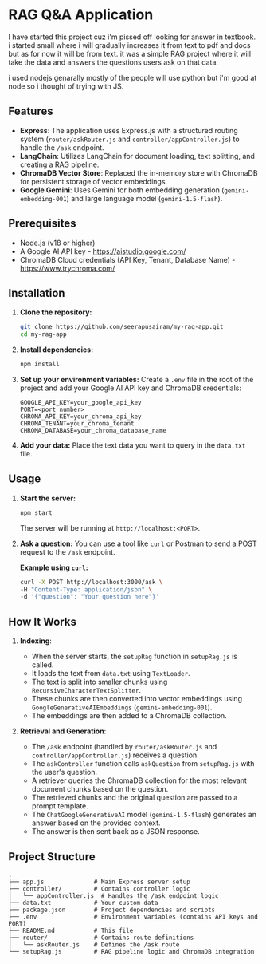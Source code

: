 # RAG Q&A Application

I have started this project cuz i'm pissed off looking for answer in textbook. i started small where i will gradually increases it from text to pdf and docs but as for now it will be from text. it was a simple RAG project where it will take the data and answers the questions users ask on that data. 

i used nodejs genarally mostly of the people will use python but i'm good at node so i thought of trying with JS.

## Features

- **Express**: The application uses Express.js with a structured routing system (`router/askRouter.js` and `controller/appController.js`) to handle the `/ask` endpoint.
- **LangChain**: Utilizes LangChain for document loading, text splitting, and creating a RAG pipeline.
- **ChromaDB Vector Store**: Replaced the in-memory store with ChromaDB for persistent storage of vector embeddings.
- **Google Gemini**: Uses Gemini for both embedding generation (`gemini-embedding-001`) and large language model (`gemini-1.5-flash`).

## Prerequisites

- Node.js (v18 or higher)
- A Google AI API key - https://aistudio.google.com/
- ChromaDB Cloud credentials (API Key, Tenant, Database Name) - https://www.trychroma.com/

## Installation

1. **Clone the repository:**
   ```bash
   git clone https://github.com/seerapusairam/my-rag-app.git
   cd my-rag-app
   ```

2. **Install dependencies:**
   ```bash
   npm install
   ```

3. **Set up your environment variables:**
   Create a `.env` file in the root of the project and add your Google AI API key and ChromaDB credentials:
   ```
   GOOGLE_API_KEY=your_google_api_key
   PORT=<port number>
   CHROMA_API_KEY=your_chroma_api_key
   CHROMA_TENANT=your_chroma_tenant
   CHROMA_DATABASE=your_chroma_database_name
   ```

4. **Add your data:**
   Place the text data you want to query in the `data.txt` file.

## Usage

1. **Start the server:**
   ```bash
   npm start
   ```
   The server will be running at `http://localhost:<PORT>`.

2. **Ask a question:**
   You can use a tool like `curl` or Postman to send a POST request to the `/ask` endpoint.

   **Example using `curl`:**
   ```bash
   curl -X POST http://localhost:3000/ask \
   -H "Content-Type: application/json" \
   -d '{"question": "Your question here"}'
   ```

## How It Works

1.  **Indexing**:
    *   When the server starts, the `setupRag` function in `setupRag.js` is called.
    *   It loads the text from `data.txt` using `TextLoader`.
    *   The text is split into smaller chunks using `RecursiveCharacterTextSplitter`.
    *   These chunks are then converted into vector embeddings using `GoogleGenerativeAIEmbeddings` (`gemini-embedding-001`).
    *   The embeddings are then added to a ChromaDB collection.

2.  **Retrieval and Generation**:
    *   The `/ask` endpoint (handled by `router/askRouter.js` and `controller/appController.js`) receives a question.
    *   The `askController` function calls `askQuestion` from `setupRag.js` with the user's question.
    *   A retriever queries the ChromaDB collection for the most relevant document chunks based on the question.
    *   The retrieved chunks and the original question are passed to a prompt template.
    *   The `ChatGoogleGenerativeAI` model (`gemini-1.5-flash`) generates an answer based on the provided context.
    *   The answer is then sent back as a JSON response.

## Project Structure

```
.
├── app.js              # Main Express server setup
├── controller/         # Contains controller logic
│   └── appController.js  # Handles the /ask endpoint logic
├── data.txt            # Your custom data
├── package.json        # Project dependencies and scripts
├── .env                # Environment variables (contains API keys and PORT)
├── README.md           # This file
├── router/             # Contains route definitions
│   └── askRouter.js    # Defines the /ask route
└── setupRag.js         # RAG pipeline logic and ChromaDB integration

